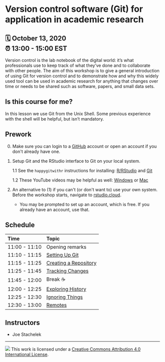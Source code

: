 # Version control software (Git) for application in academic research

:spiral_calendar: October 13, 2020  
:alarm_clock:     13:00 - 15:00 EST  
-----

Version control is the lab notebook of the digital world: it’s what professionals use to keep track of what they’ve done and to collaborate with other people. The aim of this workshop is to give a general introduction of using Git for version control and to demonstrate how and why this widely used tool can be used in academic research for anything that changes over time or needs to be shared such as software, papers, and small data sets.

## Is this course for me?

In this lesson we use Git from the Unix Shell. Some previous experience with the shell will be helpful, but isn’t mandatory.

## Prework

0. Make sure you can login to a [GitHub](https://github.com/) account or open an account if you don't already have one. 

1. Setup Git and the RStudio interface to Git on your local system.

    1.1 See the `happygitwithr` instructions for installing: [R/RStudio](https://happygitwithr.com/install-r-rstudio.html) and [Git](https://happygitwithr.com/install-git.html)
    
    1.2 These YouTube videos may be helpful as well: [Windows](https://youtu.be/339AEqk9c-8) or [Mac](https://youtu.be/9LQhwETCdwY)

2. An alternative to (1) if you can't (or don't want to) use your own system. Before the workshop starts, navigate to [rstudio.cloud](https://rstudio.cloud/). 
    - You may be prompted to set up an account, which is free. If you already have an account, use that.
    
## Schedule

| Time          | Topic            | 
| :------------ | :-------------------------- |
| 11:00 - 11:10 | Opening remarks             |
| 11:10 - 11:15 | [Setting Up Git](https://swcarpentry.github.io/git-novice/02-setup/index.html)         |
| 11:15 - 11:25 | [Creating a Repository](https://swcarpentry.github.io/git-novice/03-create/index.html) |
| 11:25 - 11:45 | [Tracking Changes](https://swcarpentry.github.io/git-novice/04-changes/index.html)     |
| 11:45 - 12:00 | Break :coffee:                       |
| 12:00 - 12:25 | [Exploring History](https://swcarpentry.github.io/git-novice/05-history/index.html)    |
| 12:25 - 12:30 | [Ignoring Things](https://swcarpentry.github.io/git-novice/06-ignore/index.html)       |
| 12:30 - 13:00 | [Remotes](https://swcarpentry.github.io/git-novice/07-github/index.html)               |

## Instructors

* Joe Stachelek

-----

![](https://i.creativecommons.org/l/by/4.0/88x31.png) This work is
licensed under a [Creative Commons Attribution 4.0 International
License](https://creativecommons.org/licenses/by/4.0/).

